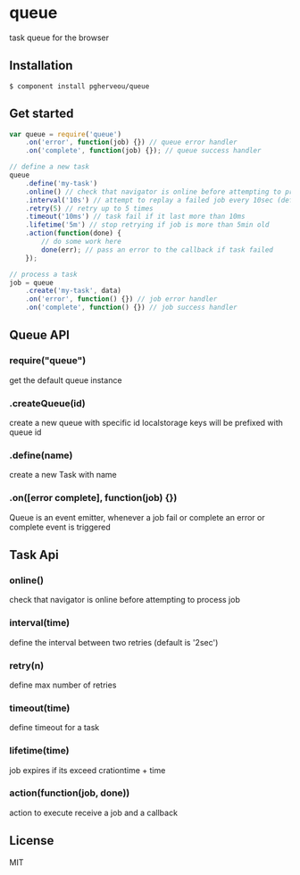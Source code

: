 
# queue

  task queue for the browser

## Installation

    $ component install pgherveou/queue


## Get started

```js
var queue = require('queue')
	.on('error', function(job) {}) // queue error handler
	.on('complete', function(job) {}); // queue success handler

// define a new task
queue
	.define('my-task')
	.online() // check that navigator is online before attempting to process job
	.interval('10s') // attempt to replay a failed job every 10sec (default is 2sec)
	.retry(5) // retry up to 5 times
	.timeout('10ms') // task fail if it last more than 10ms
	.lifetime('5m') // stop retrying if job is more than 5min old
	.action(function(done) {
		// do some work here
		done(err); // pass an error to the callback if task failed
	});

// process a task
job = queue
	.create('my-task', data)
	.on('error', function() {}) // job error handler
	.on('complete', function() {}) // job success handler


```

## Queue API

### require("queue")

get the default queue instance

### .createQueue(id)

create a new queue with specific id
localstorage keys will be prefixed with queue id

### .define(name)

create a new Task with name

### .on([error complete], function(job) {})

Queue is an event emitter, whenever a job fail or complete
an error or complete event is triggered

## Task Api

### online()

check that navigator is online before attempting to process job

### interval(time)

define the interval between two retries (default is '2sec')

### retry(n)

define max number of retries

### timeout(time)

define timeout for a task

### lifetime(time)

job expires if its exceed crationtime + time

### action(function(job, done))

action to execute receive a job and a callback

## License

  MIT
